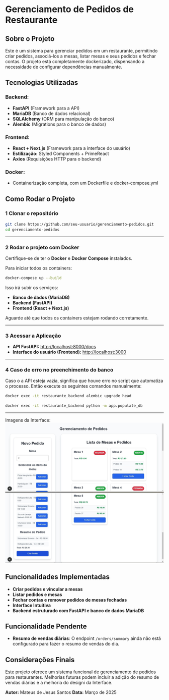 # Gerenciamento de Pedidos de Restaurante

## Sobre o Projeto
Este é um sistema para gerenciar pedidos em um restaurante, permitindo criar pedidos, associá-los a mesas, listar mesas e seus pedidos e fechar contas.
O projeto está completamente dockerizado, dispensando a necessidade de configurar dependências manualmente.

## Tecnologias Utilizadas

### Backend:
- **FastAPI** (Framework para a API)
- **MariaDB** (Banco de dados relacional)
- **SQLAlchemy** (ORM para manipulação do banco)
- **Alembic** (Migrations para o banco de dados)

### Frontend:
- **React + Next.js** (Framework para a interface do usuário)
- **Estilização:** Styled Components + PrimeReact
- **Axios** (Requisições HTTP para o backend)

### Docker:
- Containerização completa, com um Dockerfile e docker-compose.yml

## Como Rodar o Projeto

### 1️ Clonar o repositório
```bash
git clone https://github.com/seu-usuario/gerenciamento-pedidos.git
cd gerenciamento-pedidos
```
---

### 2 Rodar o projeto com Docker
Certifique-se de ter o **Docker** e **Docker Compose** instalados.

Para iniciar todos os containers:
```bash
docker-compose up --build
```
Isso irá subir os serviços:
- **Banco de dados (MariaDB)**
- **Backend (FastAPI)**
- **Frontend (React + Next.js)**

Aguarde até que todos os containers estejam rodando corretamente.

---

### 3️ Acessar a Aplicação

- **API FastAPI:** [http://localhost:8000/docs](http://localhost:8000/docs)
- **Interface do usuário (Frontend):** [http://localhost:3000](http://localhost:3000)

---

### 4 Caso de erro no preenchimento do banco

Caso o a API esteja vazia, significa que houve erro no script que automatiza o processo.
Então execute os seguintes comandos manualmente:
```bash
docker exec -it restaurante_backend alembic upgrade head 
```

```bash
docker exec -it restaurante_backend python -m app.populate_db
```

---

Imagens da Interface:
![alt text](image-1.png)
![alt text](image-2.png)

## Funcionalidades Implementadas
- **Criar pedidos e vincular a mesas**
- **Listar pedidos e mesas**
- **Fechar contas e remover pedidos de mesas fechadas**
- **Interface Intuitiva**
- **Backend estruturado com FastAPI e banco de dados MariaDB**

## Funcionalidade Pendente

- **Resumo de vendas diárias**: O endpoint `/orders/summary` ainda não está configurado para fazer o resumo de vendas do dia.

## Considerações Finais
Este projeto oferece um sistema funcional de gerenciamento de pedidos para restaurantes. Melhorias futuras podem incluir a adição do resumo de vendas diárias e a melhoria do designi da Interface.

**Autor:** Mateus de Jesus Santos 
**Data:** Março de 2025
